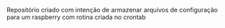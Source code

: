 Repositório criado com intenção de armazenar arquivos de configuração para um raspberry com rotina criada no crontab
